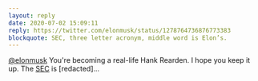 ```yaml
---
layout: reply
date: 2020-07-02 15:09:11
reply: https://twitter.com/elonmusk/status/1278764736876773383
blockquote: SEC, three letter acronym, middle word is Elon’s.
---
```


[@elonmusk](https://twitter.com/elonmusk) You're becoming a real-life Hank Rearden. I hope you keep it up. The [SEC](https://ari.aynrand.org/is-the-sec-more-equal-than-the-rest-of-us/) is [redacted]...
